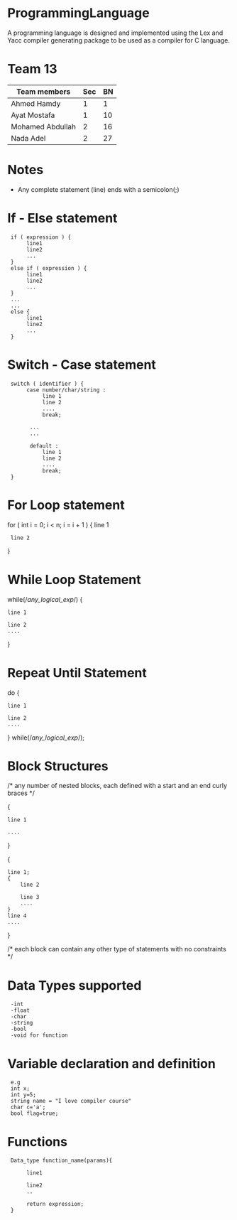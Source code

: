 # ProgrammingLanguage
A programming language is designed and implemented using the Lex and Yacc compiler generating package to be used as a compiler for C language.

# Team 13
| Team members | Sec  | BN  |
| ------- | --- | --- |
| Ahmed Hamdy | 1 | 1 |
| Ayat Mostafa | 1 | 10 |
| Mohamed Abdullah | 2 | 16 |
| Nada Adel | 2 | 27 |

# Notes
   - Any complete statement (line) ends with a semicolon(;)

# If - Else statement

     if ( expression ) {
          line1
          line2
          ...
     }
     else if ( expression ) {
          line1
          line2
          ...
     }
     ...
     ...
     else {
          line1
          line2
          ...
     }


# Switch - Case statement

     switch ( identifier ) {
          case number/char/string :
               line 1
               line 2
               ....
               break;

           ...
           ...

           default :
               line 1
               line 2
               ....
               break;
     }

# For Loop statement

for ( int i = 0; i < n; i = i + 1 )
{
     line 1

     line 2
}     

# While Loop Statement

while(/*any_logical_exp*/)
{
	
	line 1
	
	line 2
	....
}

# Repeat Until Statement

do 
{	
	
	line 1
	
	line 2
	....
}
while(/*any_logical_exp*/);

# Block Structures

/* any number of nested blocks, each defined with a start and an end curly braces */

{
	
	line 1
	
	....
}

{
	
	line 1;
	{
		line 2
		
		line 3
		....
	}
	line 4
	....
}

/* each block can contain any other type of statements with no constraints */

# Data Types supported 
     -int 
     -float
     -char
     -string
     -bool
     -void for function 

# Variable declaration and definition 
     e.g 
     int x;
     int y=5;
     string name = "I love compiler course"
     char c='a';
     bool flag=true;

# Functions
     Data_type function_name(params){

          line1
          
          line2
          .. 

          return expression;
     }
